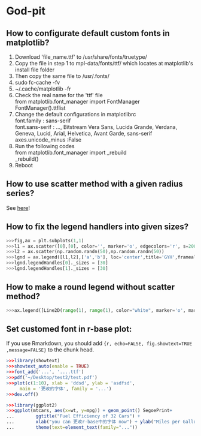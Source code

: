 # God-pit

## How to configurate default custom fonts in matplotlib?

1. Download 'file_name.ttf' to /usr/share/fonts/truetype/
2. Copy the file in step 1 to mpl-data/fonts/ttf/ which locates at matplotlib's install file folder
3. Then copy the same file to /usr/.fonts/
4. sudo fc-cache -fv
5. ~/.cache/matplotlib -fr
6. Check the real name for the 'ttf' file<br>
from matplotlib.font_manager import FontManager<br>
FontManager().ttflist
7. Change the default configurations in matplotlibrc<br>
font.family         : sans-serif<br>
font.sans-serif     : ..., Bitstream Vera Sans, Lucida Grande, Verdana, Geneva, Lucid, Arial, Helvetica, Avant Garde, sans-serif<br>
axes.unicode_minus  :False
8. Run the following codes<br>
from matplotlib.font_manager import _rebuild<br>
_rebuild()
9. Reboot

## How to use scatter method with a given radius series?

See [here](https://stackoverflow.com/questions/48172928/scale-matplotlib-pyplot-axes-scatter-markersize-by-x-scale/48174228#48174228)!

## How to fix the legend handlers into given sizes?

```python
>>>fig,ax = plt.subplots(1,1)
>>>l1 = ax.scatter([0],[0], color='', marker='o', edgecolors='r', s=2000)
>>>l2 = ax.scatter(np.random.randn(50),np.random.randn(50))
>>>lgnd = ax.legend([l1,l2],['a','b'], loc='center',title='GYH',framealpha=0.5)
>>>lgnd.legendHandles[0]._sizes = [30]
>>>lgnd.legendHandles[1]._sizes = [30]
```
## How to make a round legend without scatter method?

```python
>>>ax.legend([Line2D(range(1), range(1), color="white", marker='o', markerfacecolor="red")],['a'])
```
## Set customed font in r-base plot:

If you use Rmarkdown, you should add `{r, echo=FALSE, fig.showtext=TRUE ,message=FALSE}` to the chunk head.
```r
>>>library(showtext)
>>>showtext_auto(enable = TRUE)
>>>font_add('...', '....ttf')
>>>pdf('~/Desktop/test2/test.pdf')
>>>plot(c(1:10), xlab = 'ddsd', ylab = 'asdfsd', 
     main = '更改的字体', family = '...')
>>>dev.off()
```
```r
>>>library(ggplot2)
>>>ggplot(mtcars, aes(x=wt, y=mpg)) + geom_point() SegoePrint+
...        ggtitle("Fuel Efficiency of 32 Cars") +
...        xlab("you can 更改r-base中的字体 now") + ylab("Miles per Gallon")+
...        theme(text=element_text(family="..."))
```
